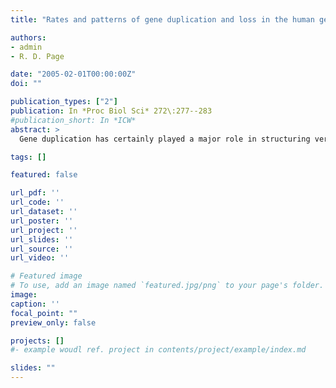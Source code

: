 ```yaml
---
title: "Rates and patterns of gene duplication and loss in the human genome"

authors:
- admin
- R. D. Page

date: "2005-02-01T00:00:00Z"
doi: ""

publication_types: ["2"]
publication: In *Proc Biol Sci* 272\:277--283
#publication_short: In *ICW*
abstract: >
  Gene duplication has certainly played a major role in structuring vertebrate genomes but the extent and nature of the duplication events involved remains controversial. A recent study identified two major episodes of gene duplication: one episode of putative genome duplication ca. 500 Myr ago and a more recent gene-family expansion attributed to segmental or tandem duplications. We confirm this pattern using methods not reliant on molecular clocks for individual gene families. However, analysis of a simple model of the birth-death process suggests that the apparent recent episode of duplication is an artefact of the birth-death process. We show that a constant-rate birth-death model is appropriate for gene duplication data, allowing us to estimate the rate of gene duplication and loss in the vertebrate genome over the last 200 Myr (0.00115 and 0.00740 Myr(-1) lineage(-1), respectively). Finally, we show that increasing rates of gene loss reduce the impact of a genome-wide duplication event on the distribution of gene duplications through time.

tags: []

featured: false

url_pdf: ''
url_code: ''
url_dataset: ''
url_poster: ''
url_project: ''
url_slides: ''
url_source: ''
url_video: ''

# Featured image
# To use, add an image named `featured.jpg/png` to your page's folder.
image:
caption: ''
focal_point: ""
preview_only: false

projects: []
#- example woudl ref. project in contents/project/example/index.md

slides: ""
---
```


